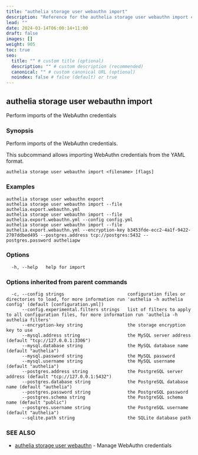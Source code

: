 ```yaml
---
title: "authelia storage user webauthn import"
description: "Reference for the authelia storage user webauthn import command."
lead: ""
date: 2024-03-14T06:00:14+11:00
draft: false
images: []
weight: 905
toc: true
seo:
  title: "" # custom title (optional)
  description: "" # custom description (recommended)
  canonical: "" # custom canonical URL (optional)
  noindex: false # false (default) or true
---
```


## authelia storage user webauthn import

Perform imports of the WebAuthn credentials

### Synopsis

Perform imports of the WebAuthn credentials.

This subcommand allows importing WebAuthn credentials from the YAML format.

```
authelia storage user webauthn import <filename> [flags]
```

### Examples

```
authelia storage user webauthn export
authelia storage user webauthn import --file authelia.export.webauthn.yml
authelia storage user webauthn import --file authelia.export.webauthn.yml --config config.yml
authelia storage user webauthn import --file authelia.export.webauthn.yml --encryption-key b3453fde-ecc2-4a1f-9422-2707ddbed495 --postgres.address tcp://postgres:5432 --postgres.password autheliapw
```

### Options

```
  -h, --help   help for import
```

### Options inherited from parent commands

```
  -c, --config strings                        configuration files or directories to load, for more information run 'authelia -h authelia config' (default [configuration.yml])
      --config.experimental.filters strings   list of filters to apply to all configuration files, for more information run 'authelia -h authelia filters'
      --encryption-key string                 the storage encryption key to use
      --mysql.address string                  the MySQL server address (default "tcp://127.0.0.1:3306")
      --mysql.database string                 the MySQL database name (default "authelia")
      --mysql.password string                 the MySQL password
      --mysql.username string                 the MySQL username (default "authelia")
      --postgres.address string               the PostgreSQL server address (default "tcp://127.0.0.1:5432")
      --postgres.database string              the PostgreSQL database name (default "authelia")
      --postgres.password string              the PostgreSQL password
      --postgres.schema string                the PostgreSQL schema name (default "public")
      --postgres.username string              the PostgreSQL username (default "authelia")
      --sqlite.path string                    the SQLite database path
```

### SEE ALSO

* [authelia storage user webauthn](authelia_storage_user_webauthn.md)	 - Manage WebAuthn credentials

